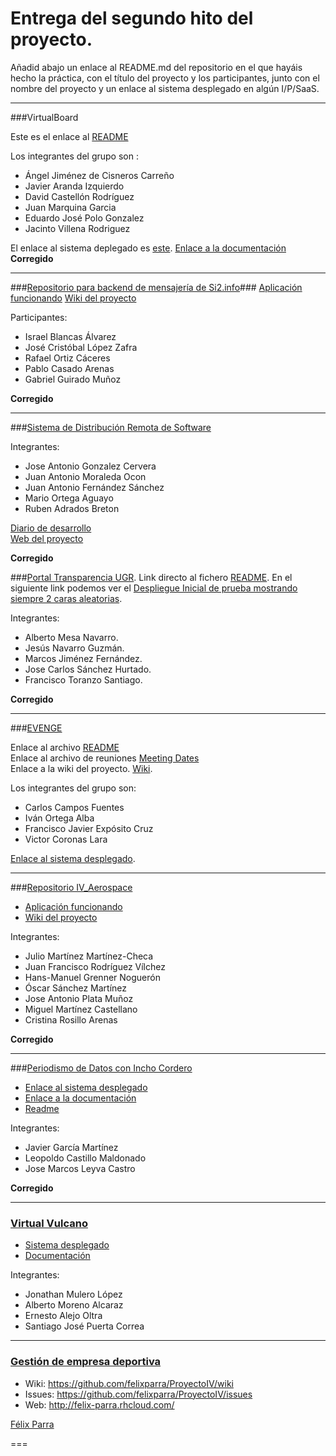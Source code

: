 # Entrega del segundo hito del proyecto.

Añadid abajo un enlace al README.md del repositorio en el que hayáis hecho la práctica, con el título del proyecto y los participantes, junto con el nombre del proyecto y un enlace al sistema desplegado en algún I/P/SaaS.

- - -

###VirtualBoard

Este es el enlace al [README](https://github.com/IV-2014/VirtualBoard/blob/master/README.md)

Los integrantes del grupo son :

- Ángel Jiménez de Cisneros Carreño
- Javier Aranda Izquierdo
- David Castellón Rodríguez
- Juan Marquina Garcia
- Eduardo José Polo Gonzalez
- Jacinto Villena Rodriguez

El enlace al sistema deplegado es [este](http://nodejs-virtualboard.rhcloud.com/).
[Enlace a la documentación](https://github.com/IV-2014/VirtualBoard/blob/master/Documentacion.md)
**Corregido**
- - - 
###[Repositorio para backend de mensajería de Si2.info](https://github.com/iblancasa/BackendSI2-IV)###
[Aplicación funcionando](https://backendsi2.herokuapp.com/)
[Wiki del proyecto](https://github.com/iblancasa/BackendSI2-IV/wiki)


Participantes:
+ Israel Blancas Álvarez
+ José Cristóbal López Zafra
+ Rafael Ortiz Cáceres
+ Pablo Casado Arenas
+ Gabriel Guirado Muñoz

**Corregido**
- - -
###[Sistema de Distribución Remota de Software](https://github.com/freeLinuxDistroDeployed)

Integrantes:

* Jose Antonio Gonzalez Cervera
* Juan Antonio Moraleda Ocon  
* Juan Antonio Fernández Sánchez 
* Mario Ortega Aguayo
* Ruben Adrados Breton

[Diario de desarrollo](https://github.com/freelinuxdistrodeployed/freelinuxdistrodeployed.github.io/tree/master/DiarioDesarrollo)  
[Web del proyecto](http://freelinuxdistrodeployed.github.io/)

**Corregido**

###[Portal Transparencia UGR](https://github.com/TransparenciaUGR).
Link directo al fichero [README](https://github.com/TransparenciaUGR/Proyecto-IV/blob/master/README.md).
En el siguiente link podemos ver el [Despliegue Inicial de prueba mostrando siempre 2 caras aleatorias](https://transnode.herokuapp.com).


Integrantes:
+ Alberto Mesa Navarro.
+ Jesús Navarro Guzmán.
+ Marcos Jiménez Fernández.
+ Jose Carlos Sánchez Hurtado.
+ Francisco Toranzo Santiago.

**Corregido**

- - -

###[EVENGE](https://github.com/OSL-Students-Developers/EVENGE)

Enlace al archivo [README](https://github.com/OSL-Students-Developers/EVENGE/blob/master/README.md)  
Enlace al archivo de reuniones [Meeting Dates](https://github.com/OSL-Students-Developers/EVENGE/blob/master/docs/meeting-dates.md)    
Enlace a la wiki del proyecto. [Wiki](https://github.com/OSL-Students-Developers/EVENGE/wiki).  

Los integrantes del grupo son:  

* Carlos Campos Fuentes  
* Iván Ortega Alba  
* Francisco Javier Expósito Cruz  
* Victor Coronas Lara  

[Enlace al sistema desplegado](http://evenge-2014.appspot.com/).  

- - -

###[Repositorio IV_Aerospace](https://github.com/julioxus/iv-aerospace)

* [Aplicación funcionando](http://nice-virtue-753.appspot.com/)
* [Wiki del proyecto](https://github.com/julioxus/iv-aerospace/blob/master/Hito2/wiki.md)

Integrantes:

* Julio Martínez Martínez-Checa
* Juan Francisco Rodríguez Vílchez
* Hans-Manuel Grenner Noguerón
* Óscar Sánchez Martínez
* Jose Antonio Plata Muñoz
* Miguel Martínez Castellano
* Cristina Rosillo Arenas

**Corregido**
- - -



###[Periodismo de Datos con Incho Cordero](https://github.com/javiergama8/Proyecto)

* [Enlace al sistema desplegado](http://periodismo-dedatos.rhcloud.com)
* [Enlace a la documentación](https://github.com/javiergama8/Proyecto/blob/master/documentaci%C3%B3nPr%C3%A1ctica2.md)
* [Readme](https://github.com/javiergama8/Proyecto/blob/master/README.md)

Integrantes:

* Javier García Martínez
* Leopoldo Castillo Maldonado
* Jose Marcos Leyva Castro

**Corregido**
- - -


### [Virtual Vulcano](http://ernestoalejo.github.io/virtual-vulcano/)

* [Sistema desplegado](http://virtual-vulcano.appspot.com/)
* [Documentación](https://github.com/ernestoalejo/virtual-vulcano/blob/master/README.md)

Integrantes:

+ Jonathan Mulero López
+ Alberto Moreno Alcaraz
+ Ernesto Alejo Oltra
+ Santiago José Puerta Correa

- - -

### [Gestión de empresa deportiva](https://github.com/felixparra/ProyectoIV) 
+ Wiki: https://github.com/felixparra/ProyectoIV/wiki
+ Issues: https://github.com/felixparra/ProyectoIV/issues
+ Web: http://felix-parra.rhcloud.com/

[Félix Parra](https://github.com/felixparra)

===


